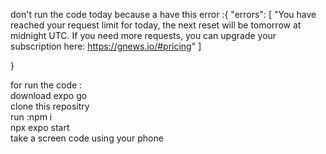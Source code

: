 don't run the code today because a have this error :{
  "errors": [
    "You have reached your request limit for today, 
    the next reset will be tomorrow at midnight UTC.
    If you need more requests, you can upgrade your 
    subscription here: https://gnews.io/#pricing"
  ]  	

}

for run the code :                               
download expo go                                
clone this repositry                           
run :npm i                              
    npx expo start                                 
take a screen code using your phone                          
